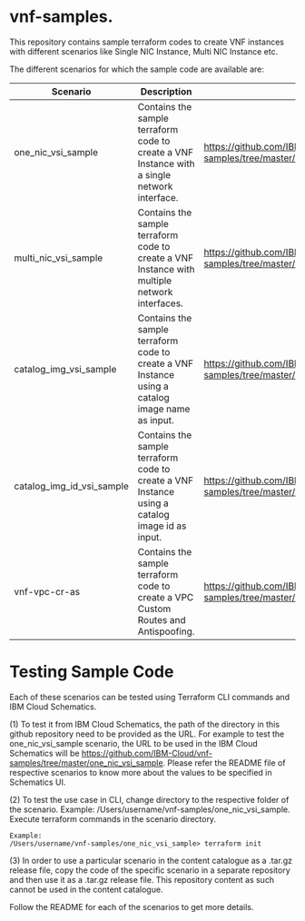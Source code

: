 # vnf-samples.


This repository contains sample terraform codes to create VNF instances with different scenarios like Single NIC Instance, Multi NIC Instance etc.

The different scenarios for which the sample code are available are:

| Scenario | Description | URL |
|----------|-------------|-----|
| one_nic_vsi_sample | Contains the sample terraform code to create a VNF Instance with a single network interface. | https://github.com/IBM-Cloud/vnf-samples/tree/master/one_nic_vsi_sample |
| multi_nic_vsi_sample | Contains the sample terraform code to create a VNF Instance with multiple network interfaces. | https://github.com/IBM-Cloud/vnf-samples/tree/master/multi_nic_vsi_sample |
|catalog_img_vsi_sample | Contains the sample terraform code to create a VNF Instance using a catalog image name as input. | https://github.com/IBM-Cloud/vnf-samples/tree/master/catalog_img_vsi_sample |
|catalog_img_id_vsi_sample | Contains the sample terraform code to create a VNF Instance using a catalog image id as input. | https://github.com/IBM-Cloud/vnf-samples/tree/master/catalog_img_id_vsi_sample |
|vnf-vpc-cr-as | Contains the sample terraform code to create a VPC Custom Routes and Antispoofing. | https://github.com/IBM-Cloud/vnf-samples/tree/master/vnf-vpc-cr-as |


# Testing Sample Code 

Each of these scenarios can be tested using Terraform CLI commands and IBM Cloud Schematics.

  (1) To test it from IBM Cloud Schematics, the path of the directory in this github repository need to be provided as the URL. For example to test the one_nic_vsi_sample scenario, the URL to be used in the IBM Cloud Schematics will be https://github.com/IBM-Cloud/vnf-samples/tree/master/one_nic_vsi_sample. Please refer the README file of respective scenarios to know more about the values to be specified in Schematics UI.

  (2) To test the use case in CLI, change directory to the respective folder of the scenario. Example: /Users/username/vnf-samples/one_nic_vsi_sample. Execute terraform commands in the scenario directory. 
    
    Example:   
    /Users/username/vnf-samples/one_nic_vsi_sample> terraform init

  (3) In order to use a particular scenario in the content catalogue as a .tar.gz release file, copy the code of the specific    scenario in a separate repository and then use it as a .tar.gz release file. This repository content as such cannot be used in the content catalogue.

Follow the README for each of the scenarios to get more details. 
